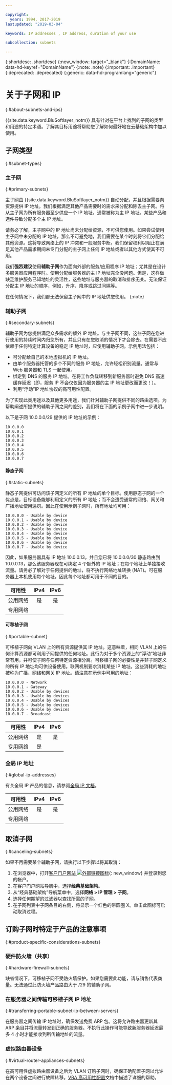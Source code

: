 ```yaml
---

copyright:
  years: 1994, 2017-2019
lastupdated: "2019-03-04"

keywords: IP addresses , IP address, duration of your use

subcollection: subnets

---
```


{:shortdesc: .shortdesc}
{:new_window: target="_blank"}
{:DomainName: data-hd-keyref="DomainName"}
{:note: .note}
{:important: .important}
{:deprecated: .deprecated}
{:generic: data-hd-programlang="generic"}

# 关于子网和 IP
{:#about-subnets-and-ips}

{{site.data.keyword.BluSoftlayer_notm}} 具有针对在平台上找到的子网的类型和用途的特定术语。了解其目标用途将帮助您了解如何最好地在云基础架构中加以使用。


## 子网类型
{:#subnet-types}

### 主子网
{:#primary-subnets}

主子网由 {{site.data.keyword.BluSoftlayer_notm}} 自动分配，并且根据需要向资源提供 IP 地址。我们根据满足其他产品需要时的需求来分配和除去主子网。将从主子网为所有服务器至少供应一个 IP 地址，通常被称为主 IP 地址。某些产品和选件导致分配多个主 IP 地址。

请务必了解，主子网中的 IP 地址尚未分配给资源，不可供您使用。如果尝试使用主子网中未分配的 IP 地址，那么不可避免地，我们需要在某个时刻将它们分配给其他资源。这将导致网络上的 IP 冲突和一般服务中断。我们保留权利以阻止在满足其他产品需求期间未专门分配的主子网上任何 IP 地址或者以其他方式使其不可用。

我们**强烈建议**使用**辅助子网**作为面向外部的服务/应用程序 IP 地址；尤其是在设计多服务器应用程序时。使用分配给服务器的主 IP 地址完全没问题。但是，这样做缺乏维护服务已知地址的灵活性，这些地址与服务器的取消和排序无关。无法保证分配主 IP 地址的顺序，例如，升序、降序或跳过间隔等。

在任何情况下，我们都无法保留主子网中的 IP 地址供您使用。
{:note}

### 辅助子网
{:#secondary-subnets}

辅助子网为您提供满足众多需求的额外 IP 地址。与主子网不同，这些子网在您进行使用的持续时间内归您所有，并且只有在您取消的情况下才会除去。在需要不应依赖于任何特定计算设备的稳定 IP 地址时，应使用辅助子网。示例用法包括：

  * 可分配给自己的本地虚拟机的 IP 地址。
  * 由单个服务器托管的多个不同的服务 IP 地址，允许轻松识别流量。通常与 Web 服务器和 TLS 一起使用。
  * 绑定到 DNS 的服务 IP 地址。在将工作负载转移到新服务器时避免 DNS 高速缓存延迟（即，服务 IP 不会仅仅因为服务器的主 IP 地址更改而更改！）。
  * 利用“浮动”IP 地址协议的高可用性配置。

为了实现此类用途以及其他更多用途，我们针对辅助子网提供不同的路由选项。为帮助阐述所提供的辅助子网之间的差别，我们将在下面的示例子网中进一步说明。

以下是子网 10.0.0.0/29 提供的 IP 地址的示例：
```
10.0.0.0
10.0.0.1
10.0.0.2
10.0.0.3
10.0.0.4
10.0.0.5
10.0.0.6
10.0.0.7
```

#### 静态子网
{:#static-subnets}

静态子网提供可访问该子网定义的所有 IP 地址的单个目标。使用静态子网的一个优点是，目标设备能够利用定义的所有 IP 地址；而不会遭受通常的网络、网关和广播地址使用惩罚。因此在使用示例子网时，所有地址均可用：

```
10.0.0.0 - Usable by device
10.0.0.1 - Usable by device
10.0.0.2 - Usable by device
10.0.0.3 - Usable by device
10.0.0.4 - Usable by device
10.0.0.5 - Usable by device
10.0.0.6 - Usable by device
10.0.0.7 - Usable by device
```

因此，如果服务器具有 IP 地址 10.0.0.13，并且您已将 10.0.0.0/30 静态路由到 10.0.0.13，那么该服务器现在可绑定 4 个额外的 IP 地址；在每个地址上单独接收流量。请务必了解对于任何提供的地址，将不执行网络地址转换 (NAT)。可在服务器上本机使用每个地址，因此每个地址都可用于不同的目的。

|**可用性**|IPv4|IPv6|
| ---------------- | :--: | :--: |
|公用网络|是|是|
|专用网络|      |      |

#### 可移植子网
{:#portable-subnet}

可移植子网向 VLAN 上的所有资源提供其 IP 地址。这意味着，相同 VLAN 上的任何计算资源都可利用子网提供的任何地址。此行为对于多个资源上的“浮动”地址非常有用，并可使子网与任何特定资源相分离。可移植子网的必要性是并非子网定义的所有 IP 地址均可供设备使用。联网机制要求消耗某些 IP 地址。这些消耗的地址被称为广播、网络和网关 IP 地址。请注意在示例中可用的地址：

```
10.0.0.0 - Network
10.0.0.1 - Gateway
10.0.0.2 - Usable by devices
10.0.0.3 - Usable by devices
10.0.0.4 - Usable by devices
10.0.0.5 - Usable by devices
10.0.0.6 - Usable by devices
10.0.0.7 - Broadcast
```

|**可用性**|IPv4|IPv6|
| ---------------- | :--: | :--: |
|公用网络|是|是|
|专用网络|是|      |


### 全局 IP 地址
{:#global-ip-addresses}

有关全局 IP 产品的信息，请参阅[全局 IP 文档](/docs/infrastructure/subnets?topic=subnets-about-global-ip-addresses)。

|**可用性**|IPv4|IPv6|
| ---------------- | :--: | :--: |
|公用网络|是|是|
|专用网络|      |      |


## 取消子网
{:#canceling-subnets}

如果不再需要某个辅助子网，请执行以下步骤以将其取消：

  1. 在浏览器中，打开[客户门户网站 ![外部链接图标](../../icons/launch-glyph.svg "外部链接图标")](https://{DomainName}/){: new_window} 并登录到您的帐户。
  1. 在客户门户网站导航中，选择**经典基础架构**。 
  1. 从“经典基础架构”导航菜单中，选择**网络 > IP 管理 > 子网**。
  1. 选择任何期望的过滤器以查找所需的子网。
  1. 在子网列表中子网条目的右侧，将显示一个红色的带圆圈 X。单击此图标可启动取消过程。


## 订购子网时特定于产品的注意事项
{:#product-specific-considerations-subnets}

### 硬件防火墙（共享）
{:#hardware-firewall-subnets}

缺省情况下，可移植子网不受防火墙保护。如果您需要此功能，请与销售代表商量。无法通过此防火墙产品路由大于 /29 的辅助子网。

### 在服务器之间传输可移植子网 IP 地址
{:#transferring-portable-subnet-ip-between-servers}

在服务器之间传输 IP 地址时，确保发送免费 ARP 包。这将允许路由器更新其 ARP 条目并将流量转发到正确的服务器。不执行此操作可能导致新服务器延迟最多 4 小时才能接收到所传输地址的流量。

### 虚拟路由器设备
{:#virtual-router-appliances-subnets}

在高可用性虚拟路由器设备之后为 VLAN 订购子网时，确保正确配置子网以允许在两个设备之间进行故障转移。[VRA 高可用性配置](/docs/infrastructure/virtual-router-appliance?topic=virtual-router-appliance-working-with-high-availability-and-vrrp)文档中描述了详细的帮助。
